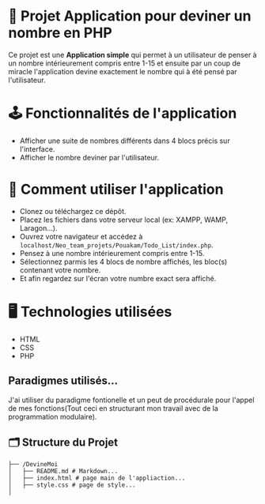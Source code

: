 # 🎯 Projet Application pour deviner un nombre en PHP

Ce projet est une **Application simple** qui permet à un utilisateur de penser à un nombre intérieurement compris entre 1-15 et ensuite par un coup de miracle l'application devine exactement le nombre qui à été pensé par l'utilisateur.


# 🕹️ Fonctionnalités de l'application
- Afficher une suite de nombres différents dans 4 blocs précis sur l'interface.
- Afficher le nombre deviner par l'utilisateur.


# 📖 Comment utiliser l'application
- Clonez ou téléchargez ce dépôt.
- Placez les fichiers dans votre serveur local (ex: XAMPP, WAMP, Laragon...).
- Ouvrez votre navigateur et accédez à `localhost/Neo_team_projets/Pouakam/Todo_List/index.php`.
- Pensez à une nombre intérieurement compris entre 1-15. 
- Sélectionnez parmis les 4 blocs de nombre affichés, les bloc(s) contenant votre nombre.
- Et afin regardez sur l'écran votre numbre exact sera affiché.


# 🖥️ Technologies utilisées
- HTML
- CSS
- PHP

## Paradigmes utilisés...
J'ai utiliser du paradigme fontionelle et un peut de procédurale pour l'appel de mes fonctions(Tout ceci en structurant mon travail avec de la programmation modulaire).

## 🗂️ Structure du Projet

```
├── /DevineMoi
│   ├── README.md # Markdown...
│   ├── index.html # page main de l'appliaction...
│   ├── style.css # page de style...
│ 
```